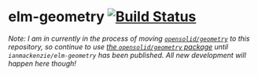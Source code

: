 # elm-geometry [![Build Status](https://travis-ci.org/ianmackenzie/elm-geometry.svg?branch=elm-0.18)](https://travis-ci.org/ianmackenzie/elm-geometry)

_Note: I am in currently in the process of moving [`opensolid/geometry`](https://github.com/opensolid/geometry)
to this repository, so continue to use [the `opensolid/geometry` package](http://package.elm-lang.org/packages/opensolid/geometry/latest) until
`ianmackenzie/elm-geometry` has been published. All new development will happen
here though!_
